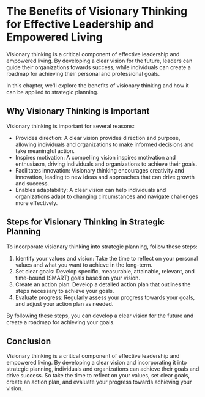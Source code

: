 # The Benefits of Visionary Thinking for Effective Leadership and Empowered Living

Visionary thinking is a critical component of effective leadership and empowered living. By developing a clear vision for the future, leaders can guide their organizations towards success, while individuals can create a roadmap for achieving their personal and professional goals.

In this chapter, we'll explore the benefits of visionary thinking and how it can be applied to strategic planning.

Why Visionary Thinking is Important
-----------------------------------

Visionary thinking is important for several reasons:

* Provides direction: A clear vision provides direction and purpose, allowing individuals and organizations to make informed decisions and take meaningful action.
* Inspires motivation: A compelling vision inspires motivation and enthusiasm, driving individuals and organizations to achieve their goals.
* Facilitates innovation: Visionary thinking encourages creativity and innovation, leading to new ideas and approaches that can drive growth and success.
* Enables adaptability: A clear vision can help individuals and organizations adapt to changing circumstances and navigate challenges more effectively.

Steps for Visionary Thinking in Strategic Planning
--------------------------------------------------

To incorporate visionary thinking into strategic planning, follow these steps:

1. Identify your values and vision: Take the time to reflect on your personal values and what you want to achieve in the long-term.
2. Set clear goals: Develop specific, measurable, attainable, relevant, and time-bound (SMART) goals based on your vision.
3. Create an action plan: Develop a detailed action plan that outlines the steps necessary to achieve your goals.
4. Evaluate progress: Regularly assess your progress towards your goals, and adjust your action plan as needed.

By following these steps, you can develop a clear vision for the future and create a roadmap for achieving your goals.

Conclusion
----------

Visionary thinking is a critical component of effective leadership and empowered living. By developing a clear vision and incorporating it into strategic planning, individuals and organizations can achieve their goals and drive success. So take the time to reflect on your values, set clear goals, create an action plan, and evaluate your progress towards achieving your vision.
